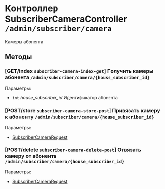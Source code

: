 # Контроллер SubscriberCameraController `/admin/subscriber/camera`

Камеры абонента

## Методы

### [GET/index `subscriber-camera-index-get`] Получить камеры абонента `/admin/subscriber/camera/{house_subscriber_id}`

Параметры: 

- `int` *house_subscriber_id* Идентификатор абонента

### [POST/store `subscriber-camera-store-post`] Привязать камеру к абоненту `/admin/subscriber/camera/{house_subscriber_id}`

Параметры: 

- [SubscriberCameraRequest](../OBJECT.md#SubscriberCameraRequest) 

### [POST/delete `subscriber-camera-delete-post`] Отвязать камеру от абонента `/admin/subscriber/camera/{house_subscriber_id}`

Параметры: 

- [SubscriberCameraRequest](../OBJECT.md#SubscriberCameraRequest) 
